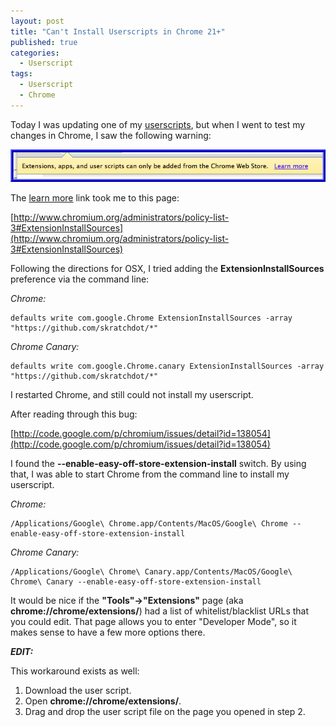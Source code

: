 ```yaml
---
layout: post
title: "Can't Install Userscripts in Chrome 21+"
published: true
categories:
  - Userscript
tags:
  - Userscript
  - Chrome
---
```


Today I was updating one of my [userscripts](https://github.com/skratchdot/github-repo-filter-info.user.js/),
but when I went to test my changes in Chrome, I saw the following warning:

![Chrome Userscript / Extension Warning Message](/images/posts/2012/08/04/userscripts.png)

The [learn more](http://www.chromium.org/administrators/policy-list-3#ExtensionInstallSources)
link took me to this page:

[http://www.chromium.org/administrators/policy-list-3#ExtensionInstallSources](http://www.chromium.org/administrators/policy-list-3#ExtensionInstallSources)

Following the directions for OSX, I tried adding the **ExtensionInstallSources** preference
via the command line:

_Chrome:_

    defaults write com.google.Chrome ExtensionInstallSources -array "https://github.com/skratchdot/*"

_Chrome Canary:_

    defaults write com.google.Chrome.canary ExtensionInstallSources -array "https://github.com/skratchdot/*"

I restarted Chrome, and still could not install my userscript.

After reading through this bug:

[http://code.google.com/p/chromium/issues/detail?id=138054](http://code.google.com/p/chromium/issues/detail?id=138054)

I found the **--enable-easy-off-store-extension-install** switch. By using that, I was able to start
Chrome from the command line to install my userscript.

_Chrome:_

    /Applications/Google\ Chrome.app/Contents/MacOS/Google\ Chrome --enable-easy-off-store-extension-install

_Chrome Canary:_

    /Applications/Google\ Chrome\ Canary.app/Contents/MacOS/Google\ Chrome\ Canary --enable-easy-off-store-extension-install

It would be nice if the **"Tools"->"Extensions"** page (aka **chrome://chrome/extensions/**)
had a list of whitelist/blacklist URLs that you could edit. That page allows you to enter
"Developer Mode", so it makes sense to have a few more options there.

**_EDIT:_**

This workaround exists as well:

1. Download the user script.
2. Open **chrome://chrome/extensions/**.
3. Drag and drop the user script file on the page you opened in step 2.
